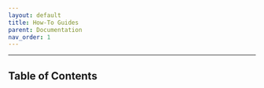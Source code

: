 ```yaml
---
layout: default
title: How-To Guides
parent: Documentation
nav_order: 1
---
```


---------------------------------------------------------------------------------------------------
## Table of Contents



